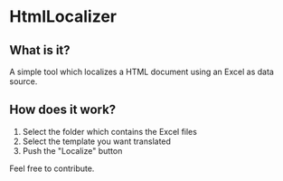 # HtmlLocalizer

## What is it?
A simple tool which localizes a HTML document using an Excel as data source.

## How does it work?
1. Select the folder which contains the Excel files
2. Select the template you want translated
3. Push the "Localize" button

Feel free to contribute.
